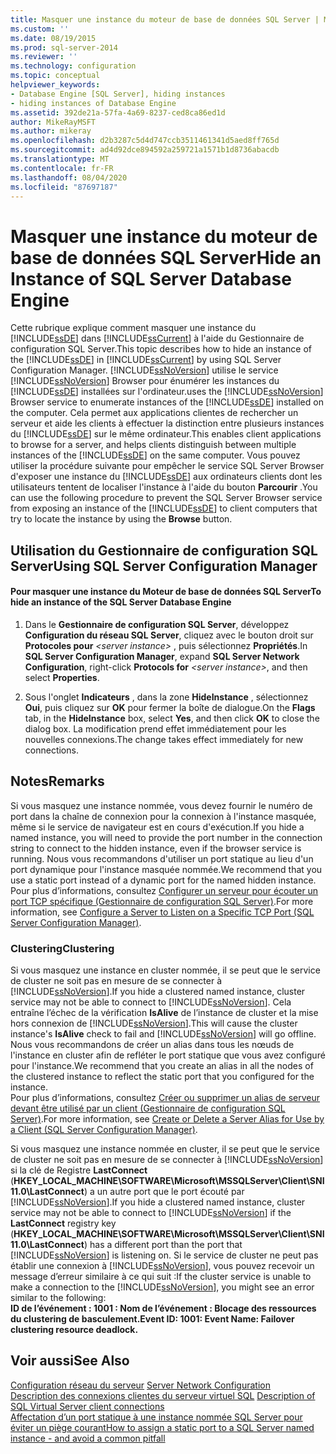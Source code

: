 ```yaml
---
title: Masquer une instance du moteur de base de données SQL Server | Microsoft Docs
ms.custom: ''
ms.date: 08/19/2015
ms.prod: sql-server-2014
ms.reviewer: ''
ms.technology: configuration
ms.topic: conceptual
helpviewer_keywords:
- Database Engine [SQL Server], hiding instances
- hiding instances of Database Engine
ms.assetid: 392de21a-57fa-4a69-8237-ced8ca86ed1d
author: MikeRayMSFT
ms.author: mikeray
ms.openlocfilehash: d2b3287c5d4d747ccb3511461341d5aed8ff765d
ms.sourcegitcommit: ad4d92dce894592a259721a1571b1d8736abacdb
ms.translationtype: MT
ms.contentlocale: fr-FR
ms.lasthandoff: 08/04/2020
ms.locfileid: "87697187"
---
```

# <a name="hide-an-instance-of-sql-server-database-engine"></a><span data-ttu-id="63dc7-102">Masquer une instance du moteur de base de données SQL Server</span><span class="sxs-lookup"><span data-stu-id="63dc7-102">Hide an Instance of SQL Server Database Engine</span></span>
  <span data-ttu-id="63dc7-103">Cette rubrique explique comment masquer une instance du [!INCLUDE[ssDE](../../includes/ssde-md.md)] dans [!INCLUDE[ssCurrent](../../includes/sscurrent-md.md)] à l'aide du Gestionnaire de configuration SQL Server.</span><span class="sxs-lookup"><span data-stu-id="63dc7-103">This topic describes how to hide an instance of the [!INCLUDE[ssDE](../../includes/ssde-md.md)] in [!INCLUDE[ssCurrent](../../includes/sscurrent-md.md)] by using SQL Server Configuration Manager.</span></span> [!INCLUDE[ssNoVersion](../../includes/ssnoversion-md.md)] <span data-ttu-id="63dc7-104">utilise le service [!INCLUDE[ssNoVersion](../../includes/ssnoversion-md.md)] Browser pour énumérer les instances du [!INCLUDE[ssDE](../../includes/ssde-md.md)] installées sur l'ordinateur.</span><span class="sxs-lookup"><span data-stu-id="63dc7-104">uses the [!INCLUDE[ssNoVersion](../../includes/ssnoversion-md.md)] Browser service to enumerate instances of the [!INCLUDE[ssDE](../../includes/ssde-md.md)] installed on the computer.</span></span> <span data-ttu-id="63dc7-105">Cela permet aux applications clientes de rechercher un serveur et aide les clients à effectuer la distinction entre plusieurs instances du [!INCLUDE[ssDE](../../includes/ssde-md.md)] sur le même ordinateur.</span><span class="sxs-lookup"><span data-stu-id="63dc7-105">This enables client applications to browse for a server, and helps clients distinguish between multiple instances of the [!INCLUDE[ssDE](../../includes/ssde-md.md)] on the same computer.</span></span> <span data-ttu-id="63dc7-106">Vous pouvez utiliser la procédure suivante pour empêcher le service SQL Server Browser d'exposer une instance du [!INCLUDE[ssDE](../../includes/ssde-md.md)] aux ordinateurs clients dont les utilisateurs tentent de localiser l'instance à l'aide du bouton **Parcourir** .</span><span class="sxs-lookup"><span data-stu-id="63dc7-106">You can use the following procedure to prevent the SQL Server Browser service from exposing an instance of the [!INCLUDE[ssDE](../../includes/ssde-md.md)] to client computers that try to locate the instance by using the **Browse** button.</span></span>  
  
##  <a name="using-sql-server-configuration-manager"></a><a name="SSMSProcedure"></a> <span data-ttu-id="63dc7-107">Utilisation du Gestionnaire de configuration SQL Server</span><span class="sxs-lookup"><span data-stu-id="63dc7-107">Using SQL Server Configuration Manager</span></span>  
  
#### <a name="to-hide-an-instance-of-the-sql-server-database-engine"></a><span data-ttu-id="63dc7-108">Pour masquer une instance du Moteur de base de données SQL Server</span><span class="sxs-lookup"><span data-stu-id="63dc7-108">To hide an instance of the SQL Server Database Engine</span></span>  
  
1.  <span data-ttu-id="63dc7-109">Dans le **Gestionnaire de configuration SQL Server**, développez **Configuration du réseau SQL Server**, cliquez avec le bouton droit sur **Protocoles pour** *\<server instance>* , puis sélectionnez **Propriétés**.</span><span class="sxs-lookup"><span data-stu-id="63dc7-109">In **SQL Server Configuration Manager**, expand **SQL Server Network Configuration**, right-click **Protocols for** *\<server instance>*, and then select **Properties**.</span></span>  
  
2.  <span data-ttu-id="63dc7-110">Sous l'onglet **Indicateurs** , dans la zone **HideInstance** , sélectionnez **Oui**, puis cliquez sur **OK** pour fermer la boîte de dialogue.</span><span class="sxs-lookup"><span data-stu-id="63dc7-110">On the **Flags** tab, in the **HideInstance** box, select **Yes**, and then click **OK** to close the dialog box.</span></span> <span data-ttu-id="63dc7-111">La modification prend effet immédiatement pour les nouvelles connexions.</span><span class="sxs-lookup"><span data-stu-id="63dc7-111">The change takes effect immediately for new connections.</span></span>  
  
## <a name="remarks"></a><span data-ttu-id="63dc7-112">Notes</span><span class="sxs-lookup"><span data-stu-id="63dc7-112">Remarks</span></span>  
 <span data-ttu-id="63dc7-113">Si vous masquez une instance nommée, vous devez fournir le numéro de port dans la chaîne de connexion pour la connexion à l'instance masquée, même si le service de navigateur est en cours d'exécution.</span><span class="sxs-lookup"><span data-stu-id="63dc7-113">If you hide a named instance, you will need to provide the port number in the connection string to connect to the hidden instance, even if the browser service is running.</span></span> <span data-ttu-id="63dc7-114">Nous vous recommandons d'utiliser un port statique au lieu d'un port dynamique pour l'instance masquée nommée.</span><span class="sxs-lookup"><span data-stu-id="63dc7-114">We recommend that you use a static port instead of a dynamic port for the named hidden instance.</span></span>  
  <span data-ttu-id="63dc7-115">Pour plus d’informations, consultez [Configurer un serveur pour écouter un port TCP spécifique &#40;Gestionnaire de configuration SQL Server&#41;](configure-a-server-to-listen-on-a-specific-tcp-port.md).</span><span class="sxs-lookup"><span data-stu-id="63dc7-115">For more information, see [Configure a Server to Listen on a Specific TCP Port &#40;SQL Server Configuration Manager&#41;](configure-a-server-to-listen-on-a-specific-tcp-port.md).</span></span>  
  
### <a name="clustering"></a><span data-ttu-id="63dc7-116">Clustering</span><span class="sxs-lookup"><span data-stu-id="63dc7-116">Clustering</span></span>  
 <span data-ttu-id="63dc7-117">Si vous masquez une instance en cluster nommée, il se peut que le service de cluster ne soit pas en mesure de se connecter à [!INCLUDE[ssNoVersion](../../includes/ssnoversion-md.md)].</span><span class="sxs-lookup"><span data-stu-id="63dc7-117">If you hide a clustered named instance, cluster service may not be able to connect to [!INCLUDE[ssNoVersion](../../includes/ssnoversion-md.md)].</span></span> <span data-ttu-id="63dc7-118">Cela entraîne l’échec de la vérification **IsAlive** de l’instance de cluster et la mise hors connexion de [!INCLUDE[ssNoVersion](../../includes/ssnoversion-md.md)].</span><span class="sxs-lookup"><span data-stu-id="63dc7-118">This will cause the cluster instance's **IsAlive** check to fail and [!INCLUDE[ssNoVersion](../../includes/ssnoversion-md.md)] will go offline.</span></span> <span data-ttu-id="63dc7-119">Nous vous recommandons de créer un alias dans tous les nœuds de l'instance en cluster afin de refléter le port statique que vous avez configuré pour l'instance.</span><span class="sxs-lookup"><span data-stu-id="63dc7-119">We recommend that you create an alias in all the nodes of the clustered instance to reflect the static port that you configured for the instance.</span></span>  
 <span data-ttu-id="63dc7-120">Pour plus d’informations, consultez [Créer ou supprimer un alias de serveur devant être utilisé par un client &#40;Gestionnaire de configuration SQL Server&#41;](create-or-delete-a-server-alias-for-use-by-a-client.md).</span><span class="sxs-lookup"><span data-stu-id="63dc7-120">For more information, see [Create or Delete a Server Alias for Use by a Client &#40;SQL Server Configuration Manager&#41;](create-or-delete-a-server-alias-for-use-by-a-client.md).</span></span>  
  
 <span data-ttu-id="63dc7-121">Si vous masquez une instance nommée en cluster, il se peut que le service de cluster ne soit pas en mesure de se connecter à [!INCLUDE[ssNoVersion](../../includes/ssnoversion-md.md)] si la clé de Registre **LastConnect** (**HKEY_LOCAL_MACHINE\SOFTWARE\Microsoft\MSSQLServer\Client\SNI11.0\LastConnect**) a un autre port que le port écouté par [!INCLUDE[ssNoVersion](../../includes/ssnoversion-md.md)].</span><span class="sxs-lookup"><span data-stu-id="63dc7-121">If you hide a clustered named instance, cluster service may not be able to connect to [!INCLUDE[ssNoVersion](../../includes/ssnoversion-md.md)] if the **LastConnect** registry key (**HKEY_LOCAL_MACHINE\SOFTWARE\Microsoft\MSSQLServer\Client\SNI11.0\LastConnect**) has a different port than the port that [!INCLUDE[ssNoVersion](../../includes/ssnoversion-md.md)] is listening on.</span></span> <span data-ttu-id="63dc7-122">Si le service de cluster ne peut pas établir une connexion à [!INCLUDE[ssNoVersion](../../includes/ssnoversion-md.md)], vous pouvez recevoir un message d’erreur similaire à ce qui suit :</span><span class="sxs-lookup"><span data-stu-id="63dc7-122">If the cluster service is unable to make a connection to the [!INCLUDE[ssNoVersion](../../includes/ssnoversion-md.md)], you might see an error similar to the following:</span></span>  
<span data-ttu-id="63dc7-123">**ID de l’événement : 1001 : Nom de l’événement : Blocage des ressources du clustering de basculement.**</span><span class="sxs-lookup"><span data-stu-id="63dc7-123">**Event ID: 1001: Event Name: Failover clustering resource deadlock.**</span></span>  
  
## <a name="see-also"></a><span data-ttu-id="63dc7-124">Voir aussi</span><span class="sxs-lookup"><span data-stu-id="63dc7-124">See Also</span></span>  
 <span data-ttu-id="63dc7-125">[Configuration réseau du serveur](server-network-configuration.md) </span><span class="sxs-lookup"><span data-stu-id="63dc7-125">[Server Network Configuration](server-network-configuration.md) </span></span>  
 <span data-ttu-id="63dc7-126">[Description des connexions clientes du serveur virtuel SQL](https://support.microsoft.com/kb/273673) </span><span class="sxs-lookup"><span data-stu-id="63dc7-126">[Description of SQL Virtual Server client connections](https://support.microsoft.com/kb/273673) </span></span>  
 [<span data-ttu-id="63dc7-127">Affectation d’un port statique à une instance nommée SQL Server pour éviter un piège courant</span><span class="sxs-lookup"><span data-stu-id="63dc7-127">How to assign a static port to a SQL Server named instance - and avoid a common pitfall</span></span>](https://blogs.msdn.com/b/arvindsh/archive/2012/09/08/how-to-assign-a-static-port-to-a-sql-server-named-instance-and-avoid-a-common-pitfall.aspx)  
  
  
